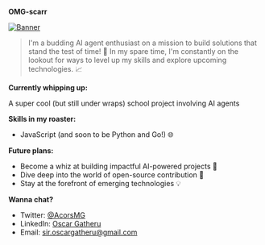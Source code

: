 **OMG-scarr**

[![Banner](https://media.giphy.com/media/v1.Y2lkPTc5MGI3NjExamQ1YmUzeXNjZTV4Znh0cHdrdjl5NG9mNnBicGF1Mm5la29zbmlhbiZlcD12MV9naWZzX3NlYXJjaCZjdD1n/qJzZ4APiDZQuJDY7vh/giphy.gif)](https://media.giphy.com/media/v1.Y2lkPTc5MGI3NjExamQ1YmUzeXNjZTV4Znh0cHdrdjl5NG9mNnBicGF1Mm5la29zbmlhbiZlcD12MV9naWZzX3NlYXJjaCZjdD1n/)

> I'm a budding AI agent enthusiast on a mission to build solutions that stand the test of time!  🧠  In my spare time, I'm constantly on the lookout for ways to level up my skills and explore upcoming technologies.  📈

**Currently whipping up:**

 A super cool (but still under wraps) school project involving AI agents

**Skills in my roaster:**

* JavaScript (and soon to be Python and Go!) 🌐

**Future plans:**

* Become a whiz at building impactful AI-powered projects  🚀
* Dive deep into the world of open-source contribution  🤝
* Stay at the forefront of emerging technologies  💡 

**Wanna chat?**

* Twitter: [@AcorsMG](https://twitter.com/AcorsMG)
* LinkedIn: [Oscar Gatheru](https://www.linkedin.com/in/oscar-gatheru/)
* Email: sir.oscargatheru@gmail.com

<!---
OMG-scarr/OMG-scarr is a ✨ special ✨ repository because its `README.md` (this file) appears on your GitHub profile.
You can click the Preview link to take a look at your changes.
--->
